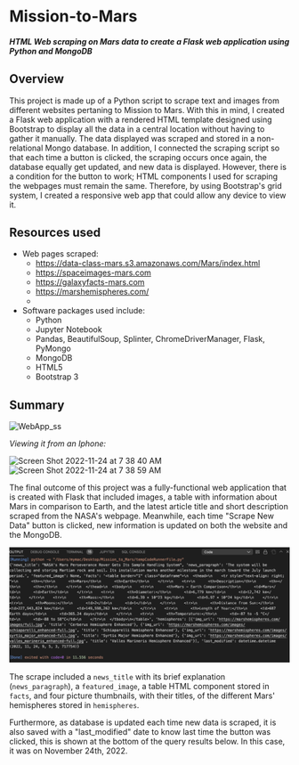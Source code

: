 # Mission-to-Mars
#### *HTML Web scraping on Mars data to create a Flask web application using Python and MongoDB*

## Overview
This project is made up of a Python script to scrape text and images from different websites pertaning to Mission to Mars. With this in mind, I created a Flask web application with a rendered HTML template designed using Bootstrap to display all the data in a central location without having to gather it manually. The data displayed was scraped and stored in a non-relational Mongo database. In addition, I connected the scraping script so that each time a button is clicked, the scraping occurs once again, the database equally get updated, and new data is displayed. However, there is a condition for the button to work; HTML components I used for scraping the webpages must remain the same. Therefore, by using Bootstrap's grid system, I created a responsive web app that could allow any device to view it. 

## Resources used
- Web pages scraped: 
  - https://data-class-mars.s3.amazonaws.com/Mars/index.html
  - https://spaceimages-mars.com
  - https://galaxyfacts-mars.com
  - https://marshemispheres.com/
  - 
- Software packages used include:
  - Python
  - Jupyter Notebook
  - Pandas, BeautifulSoup, Splinter, ChromeDriverManager, Flask, PyMongo
  - MongoDB
  - HTML5
  - Bootstrap 3

## Summary
![WebApp_ss](https://user-images.githubusercontent.com/83378141/126406623-e456cc0a-2828-44f9-9383-9512e3350608.png)

*Viewing it from an Iphone:*

![Screen Shot 2022-11-24 at 7 38 40 AM](https://user-images.githubusercontent.com/83378141/126408492-1cf71aed-dcb2-4992-8dab-cce986f0c76f.png)
![Screen Shot 2022-11-24 at 7 38 59 AM](https://user-images.githubusercontent.com/83378141/126408500-488d129b-a195-4a74-8071-412ba22fe992.png)


The final outcome of this project was a fully-functional web application that is created with Flask that included images, a table with information about Mars in comparison to Earth, and the latest article title and short description scraped from the NASA's webpage. Meanwhile, each time "Scrape New Data" button is clicked, new information is updated on both the website and the MongoDB.

![MongoDB_Mars_ss](https://github.com/Adpetfem83/Mission_to_Mars/blob/main/Images/Screen%20Shot%202022-11-24%20at%209.06.29%20AM.png)

The scrape included a `news_title` with its brief explanation (`news_paragraph`), a `featured_image`, a table HTML component stored in `facts`, and four picture thumbnails, with their titles, of the different Mars' hemispheres stored in `hemispheres`. 

Furthermore, as database is updated each time new data is scraped, it is also saved with a "last_modified" date to know last time the button was clicked, this is shown at the bottom of the query results below. In this case, it was on November 24th, 2022. 

